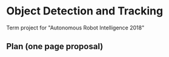 # Object Detection and Tracking

Term project for "Autonomous Robot Intelligence 2018"

## Plan (one page proposal)
